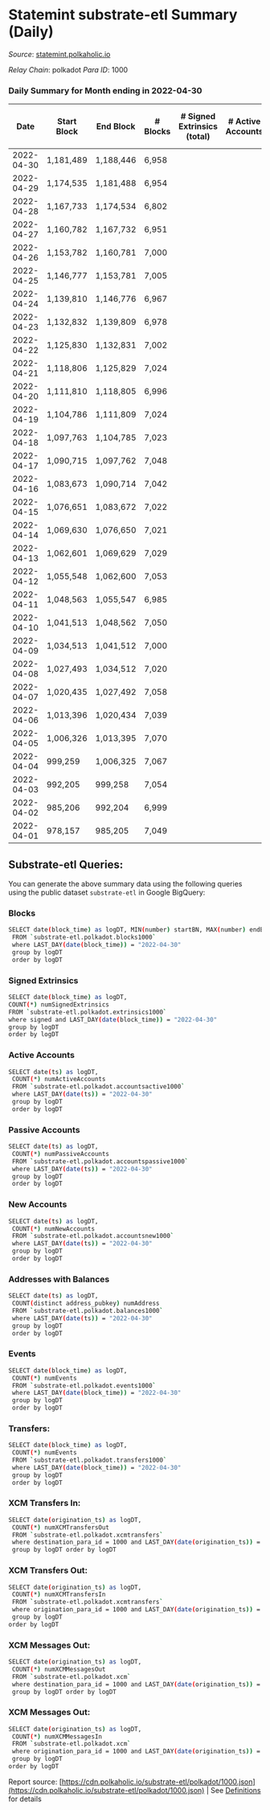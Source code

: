 # Statemint substrate-etl Summary (Daily)

_Source_: [statemint.polkaholic.io](https://statemint.polkaholic.io)

*Relay Chain*: polkadot
*Para ID*: 1000



### Daily Summary for Month ending in 2022-04-30


| Date | Start Block | End Block | # Blocks | # Signed Extrinsics (total) | # Active Accounts | # Passive | # New | # Addresses with Balances | # Events | # Transfers | # XCM Transfers In | # XCM Transfers Out | # XCM In | # XCM Out | Issues | 
| ---- | ----------- | --------- | -------- | --------------------------- | ----------------- | --------- | ----- | ------------------------- | -------- | ----------- | ------------------ | ------------------- | -------- | --------- | ------ |
| 2022-04-30 | 1,181,489 | 1,188,446 | 6,958 |  |  |  |  |  | 13,920 |   |   |   |  |  |  |
| 2022-04-29 | 1,174,535 | 1,181,488 | 6,954 |  |  |  |  |  | 13,912 |   |   |   |  |  |  |
| 2022-04-28 | 1,167,733 | 1,174,534 | 6,802 |  |  |  |  |  | 13,608 |   |   |   |  |  |  |
| 2022-04-27 | 1,160,782 | 1,167,732 | 6,951 |  |  |  |  |  | 13,906 |   |   |   |  |  |  |
| 2022-04-26 | 1,153,782 | 1,160,781 | 7,000 |  |  |  |  |  | 14,004 |   |   |   |  |  |  |
| 2022-04-25 | 1,146,777 | 1,153,781 | 7,005 |  |  |  |  |  | 14,013 |   |   |   |  |  |  |
| 2022-04-24 | 1,139,810 | 1,146,776 | 6,967 |  |  |  |  |  | 13,938 |   |   |   |  |  |  |
| 2022-04-23 | 1,132,832 | 1,139,809 | 6,978 |  |  |  |  |  | 13,960 |   |   |   |  |  |  |
| 2022-04-22 | 1,125,830 | 1,132,831 | 7,002 |  |  |  |  |  | 14,008 |   |   |   |  |  |  |
| 2022-04-21 | 1,118,806 | 1,125,829 | 7,024 |  |  |  |  |  | 14,052 |   |   |   |  |  |  |
| 2022-04-20 | 1,111,810 | 1,118,805 | 6,996 |  |  |  |  |  | 13,996 |   |   |   |  |  |  |
| 2022-04-19 | 1,104,786 | 1,111,809 | 7,024 |  |  |  |  |  | 14,052 |   |   |   |  |  |  |
| 2022-04-18 | 1,097,763 | 1,104,785 | 7,023 |  |  |  |  |  | 14,050 |   |   |   |  |  |  |
| 2022-04-17 | 1,090,715 | 1,097,762 | 7,048 |  |  |  |  |  | 14,100 |   |   |   |  |  |  |
| 2022-04-16 | 1,083,673 | 1,090,714 | 7,042 |  |  |  |  |  | 14,087 |   |   |   |  |  |  |
| 2022-04-15 | 1,076,651 | 1,083,672 | 7,022 |  |  |  |  |  | 14,048 |   |   |   |  |  |  |
| 2022-04-14 | 1,069,630 | 1,076,650 | 7,021 |  |  |  |  |  | 14,046 |   |   |   |  |  |  |
| 2022-04-13 | 1,062,601 | 1,069,629 | 7,029 |  |  |  |  |  | 14,062 |   |   |   |  |  |  |
| 2022-04-12 | 1,055,548 | 1,062,600 | 7,053 |  |  |  |  |  | 14,110 |   |   |   |  |  |  |
| 2022-04-11 | 1,048,563 | 1,055,547 | 6,985 |  |  |  |  |  | 13,974 |   |   |   |  |  |  |
| 2022-04-10 | 1,041,513 | 1,048,562 | 7,050 |  |  |  |  |  | 14,111 |   |   |   |  |  |  |
| 2022-04-09 | 1,034,513 | 1,041,512 | 7,000 |  |  |  |  |  | 14,004 |   |   |   |  |  |  |
| 2022-04-08 | 1,027,493 | 1,034,512 | 7,020 |  |  |  |  |  | 14,044 |   |   |   |  |  |  |
| 2022-04-07 | 1,020,435 | 1,027,492 | 7,058 |  |  |  |  |  | 14,120 |   |   |   |  |  |  |
| 2022-04-06 | 1,013,396 | 1,020,434 | 7,039 |  |  |  |  |  | 14,082 |   |   |   |  |  |  |
| 2022-04-05 | 1,006,326 | 1,013,395 | 7,070 |  |  |  |  |  | 14,143 |   |   |   |  |  |  |
| 2022-04-04 | 999,259 | 1,006,325 | 7,067 |  |  |  |  |  | 14,138 |   |   |   |  |  |  |
| 2022-04-03 | 992,205 | 999,258 | 7,054 |  |  |  |  |  | 14,112 |   |   |   |  |  |  |
| 2022-04-02 | 985,206 | 992,204 | 6,999 |  |  |  |  |  | 14,002 |   |   |   |  |  |  |
| 2022-04-01 | 978,157 | 985,205 | 7,049 |  |  |  |  |  | 14,102 |   |   |   |  |  |  |

## Substrate-etl Queries:
You can generate the above summary data using the following queries using the public dataset `substrate-etl` in Google BigQuery:

### Blocks
```bash
SELECT date(block_time) as logDT, MIN(number) startBN, MAX(number) endBN, COUNT(*) numBlocks 
 FROM `substrate-etl.polkadot.blocks1000`  
 where LAST_DAY(date(block_time)) = "2022-04-30" 
 group by logDT 
 order by logDT
```

### Signed Extrinsics
```bash
SELECT date(block_time) as logDT, 
COUNT(*) numSignedExtrinsics 
FROM `substrate-etl.polkadot.extrinsics1000`  
where signed and LAST_DAY(date(block_time)) = "2022-04-30" 
group by logDT 
order by logDT
```

### Active Accounts
```bash
SELECT date(ts) as logDT, 
 COUNT(*) numActiveAccounts 
 FROM `substrate-etl.polkadot.accountsactive1000` 
 where LAST_DAY(date(ts)) = "2022-04-30" 
 group by logDT 
 order by logDT
```

### Passive Accounts
```bash
SELECT date(ts) as logDT, 
 COUNT(*) numPassiveAccounts 
 FROM `substrate-etl.polkadot.accountspassive1000` 
 where LAST_DAY(date(ts)) = "2022-04-30" 
 group by logDT 
 order by logDT
```

### New Accounts
```bash
SELECT date(ts) as logDT, 
 COUNT(*) numNewAccounts 
 FROM `substrate-etl.polkadot.accountsnew1000` 
 where LAST_DAY(date(ts)) = "2022-04-30" 
 group by logDT
 order by logDT
```

### Addresses with Balances
```bash
SELECT date(ts) as logDT,
 COUNT(distinct address_pubkey) numAddress 
 FROM `substrate-etl.polkadot.balances1000` 
 where LAST_DAY(date(ts)) = "2022-04-30" 
 group by logDT 
 order by logDT
```

### Events
```bash
SELECT date(block_time) as logDT, 
 COUNT(*) numEvents 
 FROM `substrate-etl.polkadot.events1000` 
 where LAST_DAY(date(block_time)) = "2022-04-30" 
 group by logDT 
 order by logDT
```

### Transfers:
```bash
SELECT date(block_time) as logDT, 
 COUNT(*) numEvents 
 FROM `substrate-etl.polkadot.transfers1000` 
 where LAST_DAY(date(block_time)) = "2022-04-30" 
 group by logDT 
 order by logDT
```

### XCM Transfers In:
```bash
SELECT date(origination_ts) as logDT, 
 COUNT(*) numXCMTransfersOut 
 FROM `substrate-etl.polkadot.xcmtransfers` 
 where destination_para_id = 1000 and LAST_DAY(date(origination_ts)) = "2022-04-30" 
 group by logDT order by logDT
```

### XCM Transfers Out:
```bash
SELECT date(origination_ts) as logDT, 
 COUNT(*) numXCMTransfersIn 
 FROM `substrate-etl.polkadot.xcmtransfers` 
 where origination_para_id = 1000 and LAST_DAY(date(origination_ts)) = "2022-04-30" 
 group by logDT 
order by logDT
```

### XCM Messages Out:
```bash
SELECT date(origination_ts) as logDT, 
 COUNT(*) numXCMMessagesOut 
 FROM `substrate-etl.polkadot.xcm` 
 where destination_para_id = 1000 and LAST_DAY(date(origination_ts)) = "2022-04-30" 
 group by logDT order by logDT
```

### XCM Messages Out:
```bash
SELECT date(origination_ts) as logDT, 
 COUNT(*) numXCMMessagesIn 
 FROM `substrate-etl.polkadot.xcm` 
 where origination_para_id = 1000 and LAST_DAY(date(origination_ts)) = "2022-04-30" 
 group by logDT 
order by logDT
```


Report source: [https://cdn.polkaholic.io/substrate-etl/polkadot/1000.json](https://cdn.polkaholic.io/substrate-etl/polkadot/1000.json) | See [Definitions](/DEFINITIONS.md) for details
